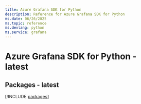 ```yaml
---
title: Azure Grafana SDK for Python
description: Reference for Azure Grafana SDK for Python
ms.date: 06/26/2025
ms.topic: reference
ms.devlang: python
ms.service: grafana
---
```

# Azure Grafana SDK for Python - latest
## Packages - latest
[!INCLUDE [packages](grafana-index.md)]